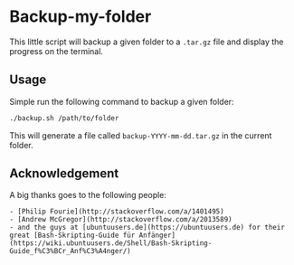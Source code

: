# Backup-my-folder

This little script will backup a given folder to a `.tar.gz` file and display the progress on the terminal.

## Usage
Simple run the following command to backup a given folder:

```bash
./backup.sh /path/to/folder
```

This will generate a file called `backup-YYYY-mm-dd.tar.gz` in the current folder.

## Acknowledgement
A big thanks goes to the following people:

	- [Philip Fourie](http://stackoverflow.com/a/1401495)
	- [Andrew McGregor](http://stackoverflow.com/a/2013589)
	- and the guys at [ubuntuusers.de](https://ubuntuusers.de) for their great [Bash-Skripting-Guide für Anfänger](https://wiki.ubuntuusers.de/Shell/Bash-Skripting-Guide_f%C3%BCr_Anf%C3%A4nger/)